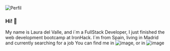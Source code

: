
![Perfil](https://user-images.githubusercontent.com/94763722/164192638-1e7822f5-b305-41d6-8535-0245a9c456c9.JPG)



### Hi! 👋

My name is Laura del Valle, and i´m a FullStack Developer, I just finished the web development bootcamp at IronHack. I´m from Spain, living in Madrid and currently searching for a job
You can find me in ![image](https://user-images.githubusercontent.com/94763722/164194385-41a6f25a-28b0-4cb4-af28-eff570410fff.png), or in ![image](https://user-images.githubusercontent.com/94763722/164194754-86eed3e6-8688-4984-8805-ba3490ee4a49.png)




<!--
**LDVB/LDVB** is a ✨ _special_ ✨ repository because its `README.md` (this file) appears on your GitHub profile.

Here are some ideas to get you started:

- 🔭 I’m currently working on ...
- 🌱 I’m currently learning ...
- 👯 I’m looking to collaborate on ...
- 🤔 I’m looking for help with ...
- 💬 Ask me about ...
- 📫 How to reach me: ...
- 😄 Pronouns: ...
- ⚡ Fun fact: ...
-->
